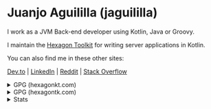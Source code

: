 # Juanjo Aguililla (jaguililla)

I work as a JVM Back-end developer using Kotlin, Java or Groovy.

I maintain the [Hexagon Toolkit] for writing server applications in Kotlin.

You can also find me in these other sites:

[Dev.to] | [LinkedIn] | [Reddit] | [Stack Overflow]

[Hexagon Toolkit]: https://hexagonkt.com

[Dev.to]: https://dev.to/jaguililla
[LinkedIn]: https://www.linkedin.com/in/jaguililla
[Reddit]: https://www.reddit.com/user/jaguililla
[Stack Overflow]: https://stackoverflow.com/users/973418/jaguililla
[Twitter]: https://twitter.com/jaguililla

<details>
  <summary>GPG (hexagonkt.com)</summary>

  ### GPG Key Proof

  I hereby claim:

  * I am `jaguililla` [(Juanjo Aguililla) on GitHub](https://github.com/jaguililla).
  * I have a public key (issued to `project@hexagonkt.com`) whose fingerprint is:
    [792B D37F F598 91C4 AC6F  8D92 3B26 711D 2AEE 3721][Key]

  To claim this, I am signing this public key (with the command: `gpg --armor --detach-sig hexagonkt_public.key`):

  ```
  -----BEGIN PGP PUBLIC KEY BLOCK-----

  mQINBF7SaUMBEADCbJcPxCQdt8vjfE2r6gVaq0F0SF4ukGAFkWFlgAlXfmYadLP6
  ydP5P2ij0cpmnEgq982GxAPAFyTeFLPdmJAJ8oVXvb6pQUP7qpkn5q3Oi7bhW5ge
  g2ZDbTVyvD4KdYF7xgjnaiJJjylQZ9PrBUDzab11hr6r5woC3qQ8NBAkIVOshdpq
  jjjBnvtBOY/ZlJ9P5drzYLuJpX6BPSag+oAzqbbHYeKTX4O8fuR1GE3S8K+CJwfn
  pl5up3Y2PF6JlNzIs889czlhJJNKZy4HvQ+UdoJ46vK7OthXePBTKMqNjRwsdJad
  6tRRDylwXc/hys7oLjhXdaCfDq7y3WCb7GU9fGsWeHc0izIIeUSQX29O84/ZaAq9
  GP8l3+CiN44qqQeSK00FRPRROHjwCPFNRsQgSZBaEsJt7pIYKcbpMO828fxV/QTe
  4WqZGfl1iLf/lUbTUx9oYszrYmVZ17G2+yjDLSSYNW/V7TcmNrb4wZiP6gDMOqmD
  lbfsL57fBpUCXZcvtdov9XrVrpTgGFmzTCfjpz9iogbT406plOA3rtDBBLe+4tDg
  FIhRronVw3z5Mf6H4HLkqH0z7KEqh2ak1vjx9FV2C8Mm8meOawXuVgmWMsTlKOmR
  iZ5ySVSVm0CCiZ+L32Wun2zIrKTOSCP/qagNlsE2OiVR8CTnKY/2WGPLdwARAQAB
  tE1IZXhhZ29uIFRvb2xraXQgKEtleSB1c2VkIHRvIHNpZ24gcHVibGlzaGVkIGJp
  bmFyaWVzKSA8cHJvamVjdEBoZXhhZ29ua3QuY29tPokCVAQTAQgAPhYhBHkr03/1
  mJHErG+NkjsmcR0q7jchBQJe0mlDAhsDBQkFo5qABQsJCAcCBhUKCQgLAgQWAgMB
  Ah4BAheAAAoJEDsmcR0q7jchwVYP+wVDutjvwYOKh7M5L4VJqd/HAWBbKEFFs14r
  iSMb50t9uOdu1zWMN3re7UZL7Aks0bo7PY0Jd+aP+A7nd8AJ37lMzoB+G2NHTgjI
  UCkEBbMqGu4UKn7RWzc27L/wQqfffoYxD1qfLtGymzmlnsd3ES5k7Sa7c/RpJFUe
  gjp+4R0M4UT8M0Q0Y7Ly8Bn3UjbSbGAj0p9SAx5qrehTrPRaD0l1m3eMThTgRYcn
  /fdlTmT5EjhgG5f9rUcC8MR39IWrh0KeXh53qzgoA2qQ9QbYm8WvI/HwlPPm8yJz
  bJro3Q0DfGXCFDxRw+wlVfr3R9N3WalMm2/w9VIlc1biloCXf6nnxInk1eXHGKsa
  UpuHm9mJ99teHGynod7y3IORNHbQGDBSgXaXTDgZpMueUZREsTCo75VZe0QjSkyB
  Izs3tmvGgXLqBuxU4va7nxcnR/97oJqYAfRTi5eZpNm84Vi8hVQB/pgJZgZOmHLW
  No3IHDXYhjeTrb0Jk5VU6svS2BTFSE+dU5bTpTTiHc0QGGtjge6y/9sn1xMLnaJ0
  BDyFoTfgISuZsvLZlRnIyBVnUbkSPx+f3y7b0yY3QSTj0ZJdqlGGyVEGGNYiU1n/
  z94TvoUvns7sJ1FBmpkXyYYBYvG6IIPD30XRuIrOe58f19nJieKxnWZPRySYrnpI
  qKPNUMMmuQINBF7SaUMBEADhk4xgHrsaec0CePF7A2eL0oEoXEEvOVOMvNWrSfd0
  Ec2G/zk5EBOw+u3mLLk3CjzzQ9bEvbDkINIu1A1XKIhMQLllPbN3Oy0up3ZtXq3o
  t6x4Yrpl5yemzIhPL0TvlMUt2G7+qYS089/R5T4Rb5j2DGiBztiE1PvBZktBQxgz
  OGvYotTAgGYqADNveW+lQRy4lqWCghuXDllSHm102l/saWDwFhb2Sywb+xgh6CD+
  UQfDPw5E2bfdC+Ho0xGQmwvQyBFgGW7oZ6m0Ozb/K4bKfyOohD/WEIa2iSzgQUJj
  +kYVvdUeTUheYoeuPNJrjUtDEnR8hoalr/Di6YdE9Vyw09e1/IM3kngIlXedHP4/
  hUXuq/44QYAWKXgtZQ4Tjm/KVG1MsbjD7emAJ1aLNE1+WU1K1A44jr2Pwgu0WFOC
  CSvQHz/cxGmDN9kZNC/Ufeu7eQHuRB7kxUXu/m+qcsWkWLPNhkRICQZAWuEaTPX+
  cguqXsxBxpRFqasRiCJ0eXSVObYsojv0AMb6Rd3vBa7wVJLyWydWK4279fA1EqG6
  71EzZWqdw+56BFIooO20r8DWEXaPNeeyB4ymcg9lz6hG7hx9kBujI77wwELE4NBL
  eBOhE8+kQDkd4Ygk81ZPhBiQLQ+S7lMzVz3VHx0ve9GCZQ+VfBUHtdiG3uHY7RjY
  qQARAQABiQI8BBgBCAAmFiEEeSvTf/WYkcSsb42SOyZxHSruNyEFAl7SaUMCGwwF
  CQWjmoAACgkQOyZxHSruNyGV/g/8DrpUsYN4ri/SHEHvhM92FtyuSrhqd8MF5NYs
  A3R24bJthrKcmS20qWqyK4mf+gP0ngWZsR1piCuS7hZGJ93gHkIBkwg5AvJD4i/6
  n3qJyZcIA6hcHjyo+TlVelnSnlqWoqc3NuS+krb+GlEYUDQmTPbYRvj8pifWgu84
  YK532XJb8Egeq4mZ6zgQRmT/SKwMh+pTUeB6KueyxehT5vMMFZy1jIc+RzcuKIMf
  KwJ9SmISP910MVFik9++Ou0wFLhcnnSmGOfoQhuVenQSYNeSsV3JnASaqwqzabiG
  xhLtsCxyzPlXt6oZcjg4ktG7EknWNb3khdOsfCpdx2ZKA2hQ0YxbQ5Z6hDyVMkBC
  /4kBBlWU0PjuN4Blls3fTWP0S/sI9gmRRFuaURkCoP0WBrxaIdiJCcM+rFiXI5d3
  kxHY1Otu8HCX1STsBh/Al9AuZqrpAmBDDMq/9BWckSKvYBubFhZN7aKHBIi4Uuaa
  lHfPrk67nbMfdK8jlfbQ2qWwZUVfYJwPG8tZQlrWnZ3GcPRsshnj3NikkYrIQQNW
  CZwjvDH5JIibXNd1Gt6pIaDfup3S5MRwzfE0O0zDJUM2A84F+16adrys/gRpPyAB
  +FgfvrpEI6934Es+4wKixc3HdPEciCwQ61mJ/nyrpxOz7o+bPGcmPwnzP3qiuI0H
  aoqYg4Q=
  =RXeZ
  -----END PGP PUBLIC KEY BLOCK-----
  ```

  With the key [792B D37F F598 91C4 AC6F  8D92 3B26 711D 2AEE 3721][Key],
  yielding the signature:

  ```
  -----BEGIN PGP SIGNATURE-----

  iQIzBAABCAAdFiEEeSvTf/WYkcSsb42SOyZxHSruNyEFAl8Sy84ACgkQOyZxHSru
  NyEe+g/9EYdPBeuUmWFAnQ5cSmKq0SHIJ03jfNgNISP/2rO/2DBEC+F/CBrtdJAU
  r/IZgdRXLTv3YRf1UemSXU2ZczdpridBljYD95x8BgH18p9y+t7Llg78XspYpsU1
  jXVVvOgJDomzfHaSd3bXI/1j7+N+E3YfMjuTdt3pVSJC1+0jOyYyAyMR/iG5hIK+
  gcHbCZ/w4iqK3hbrHBAssLhcTFIT+TBDXATQXDf5N35Zkc1YPdjC39/bV04YFPv0
  VfYMsb+agUfnDOfqJ7TRgNsiAlKKx1/ZfNR3U//nYJg4kVQL+jhaWJxSszudl2mL
  l8/qJGZLzE/LKU/az3Xpw8gtoH5Pe94879IE29z8GqgAmgkKhR1UGe+wL2W4LzXI
  bYc9wHTdLdvOKhUYvQxFD/rRIjchSg4TljgwEgAOILFdQyExanQ9Lv9OMvb+TaLW
  2h+WIg5Gzhq/kF+1WPgYod1VDTmozot0vlFQZ19YwIek4q7YCLOhdjPgnpd8C/6n
  rQnf/OF3nFSp/tMCG5U/faut+yhUWZZw+DXCBZXzHA2d1PUjccZWC7ROv+x68+ML
  YRHccYH8EZcZy4em8WBFZfvj+TRDpK8ZCMXeOpfkaUozrKH0NSC0LCPy/Ve02QOm
  iRwCbmjSEmorzoeNjzov9eLm+DGVXwEdOLhu80kZkH48pVIRhMY=
  =9y00
  -----END PGP SIGNATURE-----
  ```

  This can be verified executing: `gpg --verify hexagonkt_public.key.asc hexagonkt_public.key`

  And finally, I am proving ownership of the GitHub account by posting this in my personal repository.

  [Key]: https://keys.openpgp.org/search?q=project%40hexagonkt.com
</details>

<details>
  <summary>GPG (hexagontk.com)</summary>

  ### GPG Key Proof

  I hereby claim:

  * I am `jaguililla` [(Juanjo Aguililla) on GitHub](https://github.com/jaguililla).
  * I have a public key (issued to `project@hexagontk.com`) whose fingerprint is:
    [1FBCEA0384E730C76A69153AB1C94C2E85275907][key2]

  To claim this, I am signing this public key (with the command: `gpg --armor --detach-sig hexagonkt_public.key`):

  ```
  -----BEGIN PGP PUBLIC KEY BLOCK-----

  mDMEZmiZExYJKwYBBAHaRw8BAQdAH2SjzadZbWhpZXjfNjKHExB81TYTX6Dpqov5
  u8m4noG0TUhleGFnb24gVG9vbGtpdCAoS2V5IHVzZWQgdG8gc2lnbiBwdWJsaXNo
  ZWQgYmluYXJpZXMpIDxwcm9qZWN0QGhleGFnb250ay5jb20+iJMEExYKADsWIQQf
  vOoDhOcwx2ppFTqxyUwuhSdZBwUCZmiZEwIbAwULCQgHAgIiAgYVCgkICwIEFgID
  AQIeBwIXgAAKCRCxyUwuhSdZB6bmAP4o24ocscbPKyhlipTbqmURLrYj51PDEmxy
  178UoadNyAD+J3D+lBRyJGihsleM8eoD4z9KdU6dnUG618fe4j6KnA64OARmaJkT
  EgorBgEEAZdVAQUBAQdAEjqvSqz2sXrpOZJrVcj3k6h1vGBlBat9lv5bMt6HTngD
  AQgHiHgEGBYKACAWIQQfvOoDhOcwx2ppFTqxyUwuhSdZBwUCZmiZEwIbDAAKCRCx
  yUwuhSdZB2NxAP0Y0Rn3prIRUN6ecjL6cUlVPtc6cw955j6qhgBq0SjdKgD/eaY1
  Qtq8BiGNS7ZVG4I/X30S81cvK8YuG88+DPgtgAk=
  =u4rt
  -----END PGP PUBLIC KEY BLOCK-----
  ```

  With the key [1FBCEA0384E730C76A69153AB1C94C2E85275907][key2],
  yielding the signature:

  ```
  -----BEGIN PGP SIGNATURE-----

  iHUEABYKAB0WIQQfvOoDhOcwx2ppFTqxyUwuhSdZBwUCZmn6rQAKCRCxyUwuhSdZ
  B1vjAP9tNUhltEl8gEyXo0uC9DJhzQUwUTbgc2Uhrf7wT5lMuwD8CFu+IdXkM+Ov
  5uHMhqDX2YC5K6SeP60ey4gMhw9xqwg=
  =alzf
  -----END PGP SIGNATURE-----
  ```

  This can be verified executing: `gpg --verify hexagonkt_public.key.asc hexagonkt_public.key`

  And finally, I am proving ownership of the GitHub account by posting this in my personal repository.

  [key2]: https://keyserver.ubuntu.com/pks/lookup?search=project%40hexagontk.com&op=index
</details>

<details>
  <summary>Stats</summary>

  ![GitHub Stats](https://github-readme-stats.vercel.app/api?username=jaguililla&show_icons=true&theme=transparent)

  <a href="https://stackexchange.com/users/946199/jamming">
    <img
      src="https://stackexchange.com/users/flair/946199.png?theme=dark"
      width="208"
      height="58"
      alt="profile for jamming on Stack Exchange, a network of free, community-driven Q&amp;A sites"
      title="profile for jamming on Stack Exchange, a network of free, community-driven Q&amp;A sites" />
  </a>
</details>

